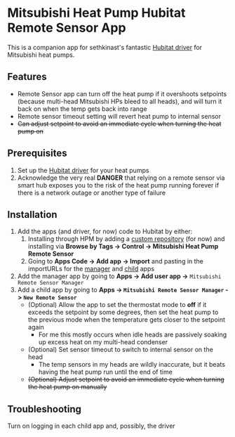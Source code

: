 <!--
SPDX-FileCopyrightText: 2025 Randall Norviel <randallndev@gmail.com>

SPDX-License-Identifier: MIT
-->

# Mitsubishi Heat Pump Hubitat Remote Sensor App

This is a companion app for sethkinast's fantastic [Hubitat driver](https://github.com/randalln/hubitat-mitsubishi-mqtt) for Mitsubishi heat pumps.

## Features

- Remote Sensor app can turn off the heat pump if it overshoots setpoints (because multi-head Mitsubishi HPs bleed to 
  all heads), and will turn it back on when the temp gets back into range
- Remote sensor timeout setting will revert heat pump to internal sensor
- ~~Can adjust setpoint to avoid an immediate cycle when turning the heat pump on~~

## Prerequisites

1. Set up the [Hubitat driver](https://github.com/randalln/hubitat-mitsubishi-mqtt) for your heat pumps
2. Acknowledge the very real **DANGER** that relying on a remote sensor via smart hub exposes you to the risk of the heat pump running forever if 
   there is a network outage or another type of failure

## Installation
1. Add the apps (and driver, for now) code to Hubitat by either:
   1. Installing through HPM by adding a [custom repository](https://raw.githubusercontent.com/randalln/randalln-hubitat/main/repository.json) (for 
      now) and installing via **Browse by Tags -> Control -> Mitsubishi Heat Pump Remote Sensor**
   2. Going to **Apps Code -> Add app -> Import** and pasting in the importURLs for the
      [manager](https://raw.githubusercontent.com/randalln/hubitat-mitsubishi-mqtt-remote-app/main/mitsubishi-remote-sensor-manager.groovy) and
      [child](https://raw.githubusercontent.com/randalln/hubitat-mitsubishi-mqtt-remote-app/main/mitsubishi-remote-sensor-app.groovy) apps
2. Add the manager app by going to **Apps -> Add user app ->** `Mitsubishi Remote Sensor Manager`
3. Add a child app by going to **Apps -> `Mitsubishi Remote Sensor Manager` -> `New Remote Sensor`**
   - (Optional) Allow the app to set the thermostat mode to **off** if it exceeds the setpoint by some degrees, then  set the heat pump
     to the previous mode when the temperature gets closer to the setpoint again
     - For me this mostly occurs when idle heads are passively soaking up excess heat on my multi-head condenser
   - (Optional) Set sensor timeout to switch to internal sensor on the head
      - The temp sensors in my heads are wildly inaccurate, but it beats having the heat pump run until the end of time
   - ~~(Optional) Adjust setpoint to avoid an immediate cycle when turning the heat pump on manually~~

## Troubleshooting

Turn on logging in each child app and, possibly, the driver
